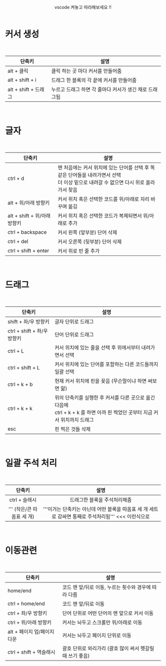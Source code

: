 <br>

<center>vscode 켜놓고 따라해보세요 !! </center> 

<br>


# 커서 생성

<br>

| 단축키               | 설명                                                   |
| -------------------- | ------------------------------------------------------ |
| alt + 클릭           | 클릭 하는 곳 마다 커서를 만들어줌                      |
| alt + shift + i      | 드래그 한 블록의 각 끝에 커서를 만들어줌               |
| alt + shift + 드래그 | 누르고 드래그 하면 각 줄마다 커서가 생긴 채로 드래그됨 |

<br>

# 글자

<br>

| 단축키                       | 설명                                                         |
| ---------------------------- | ------------------------------------------------------------ |
| ctrl + d                     | 맨 처음에는 커서 위치에 있는 단어를 선택 후 똑같은 단어들을 내려가면서 선택 <br />더 이상 밑으로 내려갈 수 없으면 다시 위로 올라가서 찾음 |
| alt + 위/아래 방향키         | 커서 위치 혹은 선택한 코드를 위/아래로 자리 바꾸며 옮김      |
| alt + shift + 위/아래 방향키 | 커서 위치 혹은 선택한 코드가 복제되면서 위/아래로 추가       |
| ctrl + backspace             | 커서 왼쪽 (앞부분) 단어 삭제                                 |
| ctrl + del                   | 커서 오른쪽 (뒷부분) 단어 삭제                               |
| ctrl + shift + enter         | 커서 위로 빈 줄 추가                                         |

<br>

# 드래그

<br>

| 단축키                      | 설명                                                         |
| --------------------------- | ------------------------------------------------------------ |
| shift + 좌/우 방향키        | 글자 단위로 드래그                                           |
| ctrl + shift + 좌/우 방향키 | 단어 단위로 드래그                                           |
| ctrl + L                    | 커서 위치에 있는 줄을 선택 후 위에서부터 내려가면서 선택     |
| ctrl + shift + L            | 커서 위치에 있는 단어를 포함하는 다른 코드들까지 일괄 선택   |
| ctrl + k + b                | 현재 커서 위치에 핀을 꽂음 (무슨말이냐 하면 써보면 앎)       |
| ctrl + k + k                | 위의 단축키를 실행한 후 커서를 다른 곳으로 옮긴 다음에<br />ctrl + k + k 를 하면 아까 핀 찍었던 곳부터 지금 커서 위치까지 드래그 |
| esc                         | 핀 찍은 것들 삭제                                            |

<br>

# 일괄 주석 처리

<br>


|           단축키           |                             설명                             |
| :------------------------: | :----------------------------------------------------------: |
|       ctrl + 슬래시        |                 드래그한 블록을 주석처리해줌                 |
| ''' (작은/큰 따옴표 세 개) | '''이거는 단축키는 아닌데 어떤 블록을 따옴표 세 개 세트로 감싸면 통째로 주석처리됨''' <<< 이런식으로 |

<br>

# 이동관련

<br>

| 단축키                      | 설명                                                      |
| --------------------------- | --------------------------------------------------------- |
| home/end                    | 코드 맨 앞/뒤로 이동, 누르는 횟수와 경우에 따라 다름      |
| ctrl + home/end             | 코드 맨 앞/뒤로 이동                                      |
| ctrl + 좌/우 방향키         | 단어 단위로 어떤 단어의 맨 앞으로 커서 이동               |
| ctrl + 위/아래 방향키       | 커서는 놔두고 스크롤만 위/아래로 이동                     |
| alt + 페이지 업/페이지 다운 | 커서는 놔두고 페이지 단위로 이동                          |
| ctrl + shift + 역슬래시     | 괄호 단위로 와리가리 (괄호 많이 써서 헷갈릴 때 쓰기 좋음) |

